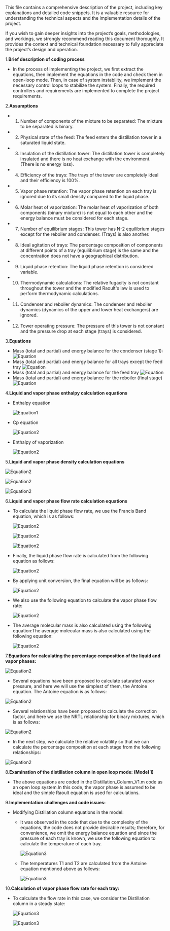 
This file contains a comprehensive description of the project, including key explanations and detailed code snippets. It is a valuable resource for understanding the technical aspects and the implementation details of the project.

If you wish to gain deeper insights into the project’s goals, methodologies, and workings, we strongly recommend reading this document thoroughly. It provides the context and technical foundation necessary to fully appreciate the project’s design and operation.



1.**Brief description of coding process**
- In the process of implementing the project, we first extract the equations, then implement the equations in the code and check them in open-loop mode. Then, in case of system instability, we implement the necessary control loops to stabilize the system. Finally, the required controllers and requirements are implemented to complete the project requirements.


2.**Assumptions**
- 1) Number of components of the mixture to be separated: The mixture to be separated is binary.
- 2) Physical state of the feed: The feed enters the distillation tower in a saturated liquid state.
- 3) Insulation of the distillation tower: The distillation tower is completely insulated and there is no heat exchange with the environment. (There is no energy loss).
- 4) Efficiency of the trays: The trays of the tower are completely ideal and their efficiency is 100%.
- 5) Vapor phase retention: The vapor phase retention on each tray is ignored due to its small density compared to the liquid phase.
- 6) Molar heat of vaporization: The molar heat of vaporization of both components (binary mixture) is not equal to each other and the energy balance must be considered for each stage.
- 7) Number of equilibrium stages: This tower has N-2 equilibrium stages except for the reboiler and condenser. (Trays) is also another.
- 8) Ideal agitation of trays: The percentage composition of components at different points of a tray (equilibrium stage) is the same and the concentration does not have a geographical distribution.
- 9) Liquid phase retention: The liquid phase retention is considered variable.
- 10) Thermodynamic calculations: The relative fugacity is not constant throughout the tower and the modified Raoult's law is used to perform thermodynamic calculations.
- 11) Condenser and reboiler dynamics: The condenser and reboiler dynamics (dynamics of the upper and lower heat exchangers) are ignored.
- 12) Tower operating pressure: The pressure of this tower is not constant and the pressure drop at each stage (trays) is considered.

3.**Equations**
- Mass (total and partial) and energy balance for the condenser (stage 1):
   ![Equation](Equation1.PNG)
- Mass (total and partial) and energy balance for all trays except the feed tray
   ![Equation](Equation2.PNG)
- Mass (total and partial) and energy balance for the feed tray
   ![Equation](Equation3.PNG)
- Mass (total and partial) and energy balance for the reboiler (final stage)
   ![Equation](Equation4.PNG)
  
4.**Liquid and vapor phase enthalpy calculation equations**
   
- Enthalpy equation
   
  ![Equation1](Equation5.PNG)

  
- Cp equation
 
   ![Equation2](Equation6.PNG)

- Enthalpy of vaporization

   ![Equation2](Equation7.PNG)

5.**Liquid and vapor phase density calculation equations**

  ![Equation2](Eq1.PNG)




  
  ![Equation2](Eq2.PNG)






   
  ![Equation2](Eq3.PNG)





6.**Liquid and vapor phase flow rate calculation equations**

   - To calculate the liquid phase flow rate, we use the Francis Band equation, which is as follows:

      ![Equation2](band.PNG)



      ![Equation2](band2.PNG)


      ![Equation2](band3.PNG)


   - Finally, the liquid phase flow rate is calculated from the following equation as follows:

     ![Equation2](band4.PNG)



   - By applying unit conversion, the final equation will be as follows:


     ![Equation2](band5.PNG)


   
      

   - We also use the following equation to calculate the vapor phase flow rate:


     ![Equation2](band7.PNG)



   - The average molecular mass is also calculated using the following equation:The average molecular mass is also calculated using the following equation:

     ![Equation2](band8.PNG)

7.**Equations for calculating the percentage composition of the liquid and vapor phases:**


  ![Equation2](images1//bandd.PNG)

   - Several equations have been proposed to calculate saturated vapor pressure, and here we will use the simplest of them, the Antoine equation. The Antoine equation is as follows:

   ![Equation2](images1//bandd2.PNG)  


   - Several relationships have been proposed to calculate the correction factor, and here we use the NRTL relationship for binary mixtures, which is as follows:
   
   ![Equation2](images1//bandd3.PNG) 

   - In the next step, we calculate the relative volatility so that we can calculate the percentage composition at each stage from the following relationships:

   ![Equation2](images1//bandd4.PNG) 
     

8.**Examination of the distillation column in open loop mode: (Model 1)**

   - The above equations are coded in the Distillation_Column_V1.m code as an open loop system.In this code, the vapor phase is assumed to be ideal and the simple Raoult equation is used for calculations.

9.**Implementation challenges and code issues:**

   - Modifying Distillation column equations in the model:
     
        - It was observed in the code that due to the complexity of the equations, the code does not provide desirable results; therefore, for convenience, we omit the energy balance equation and since the pressure of each tray is known, we use the following equation to calculate the temperature of each tray.
    


          ![Equation3](images1//band11.PNG)

        - The temperatures T1 and T2 are calculated from the Antoine equation mentioned above as follows:
    
          ![Equation3](images1//bandd12.PNG)


10.**Calculation of vapor phase flow rate for each tray:**

   - To calculate the flow rate in this case, we consider the Distillation column in a steady state:

     ![Equation3](images1//Band1.PNG) 
      
     ![Equation3](images1//Band21.PNG)
